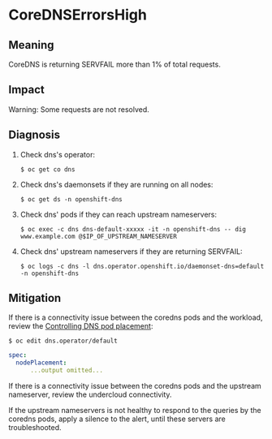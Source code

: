 # CoreDNSErrorsHigh

## Meaning

CoreDNS is returning SERVFAIL more than 1% of total requests.

## Impact

Warning: Some requests are not resolved.

## Diagnosis

1. Check dns's operator:

    ```shell
    $ oc get co dns
    ```

2. Check dns's daemonsets if they are running on all nodes:

    ```shell
    $ oc get ds -n openshift-dns
    ```

3. Check dns' pods if they can reach upstream nameservers:

    ```shell
    $ oc exec -c dns dns-default-xxxxx -it -n openshift-dns -- dig www.example.com @$IP_OF_UPSTREAM_NAMESERVER
    ```

4. Check dns' upstream nameservers if they are returning SERVFAIL:

    ```shell
    $ oc logs -c dns -l dns.operator.openshift.io/daemonset-dns=default -n openshift-dns 
    ```

## Mitigation

If there is a connectivity issue between the coredns pods and the workload, review the [Controlling DNS pod placement](https://docs.openshift.com/container-platform/4.17/networking/networking_operators/dns-operator.html#nw-controlling-dns-pod-placement_dns-operator):

```shell
$ oc edit dns.operator/default
```

```yaml
spec:
  nodePlacement:
      ...output omitted...
```

If there is a connectivity issue between the coredns pods and the upstream nameserver, review the undercloud connectivity.

If the upstream nameservers is not healthy to respond to the queries by the coredns pods, apply a silence to the alert, until these servers are troubleshooted.
